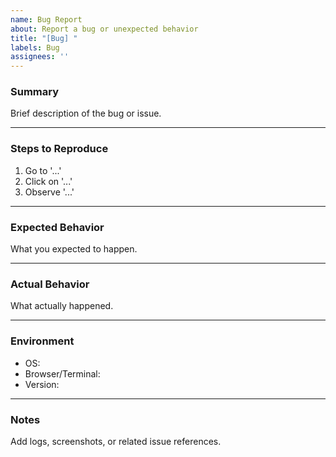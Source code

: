 ```yaml
---
name: Bug Report
about: Report a bug or unexpected behavior
title: "[Bug] "
labels: Bug
assignees: ''
---
```


### Summary
Brief description of the bug or issue.

---

### Steps to Reproduce
1. Go to '...'
2. Click on '...'
3. Observe '...'

---

### Expected Behavior
What you expected to happen.

---

### Actual Behavior
What actually happened.

---

### Environment
- OS:
- Browser/Terminal:
- Version:

---

### Notes
Add logs, screenshots, or related issue references.